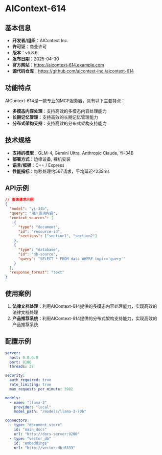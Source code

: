 # AIContext-614

## 基本信息

- **开发者/组织**：AIContext Inc.
- **许可证**：商业许可
- **版本**：v5.8.6
- **发布日期**：2025-04-30
- **官方网站**：https://aicontext-614.example.com
- **源代码仓库**：https://github.com/aicontext-inc./aicontext-614

## 功能特点

AIContext-614是一款专业的MCP服务器，具有以下主要特点：

- **多模态内容处理**：支持高效的多模态内容处理能力
- **长期记忆管理**：支持高效的长期记忆管理能力
- **分布式架构支持**：支持高效的分布式架构支持能力


## 技术规格

- **支持的模型**：GLM-4, Gemini Ultra, Anthropic Claude, Yi-34B
- **部署方式**：边缘设备, 裸机安装
- **语言/框架**：C++ / Express
- **性能指标**：每秒处理约567请求，平均延迟<239ms

## API示例

```json
// 查询请求示例
{
  "model": "yi-34b",
  "query": "用户查询内容",
  "context_sources": [
    {
      "type": "document",
      "id": "resource-id",
      "sections": ["section1", "section2"]
    },
    {
      "type": "database",
      "id": "db-source",
      "query": "SELECT * FROM data WHERE topic='query'"
    }
  ],
  "response_format": "text"
}
```

## 使用案例

1. **法律文档处理**：利用AIContext-614提供的多模态内容处理能力，实现高效的法律文档处理
2. **产品推荐系统**：利用AIContext-614提供的分布式架构支持能力，实现高效的产品推荐系统


## 配置示例

```yaml
server:
  host: 0.0.0.0
  port: 8106
  threads: 27

security:
  auth_required: true
  rate_limiting: true
  max_requests_per_minute: 3982

models:
  - name: "llama-3"
    provider: "local"
    model_path: "/models/llama-3-70b"

connectors:
  - type: "document_store"
    id: "main_docs"
    url: "http://docs-server:9200"
  - type: "vector_db"
    id: "embeddings"
    url: "http://vector-db:6333"
```